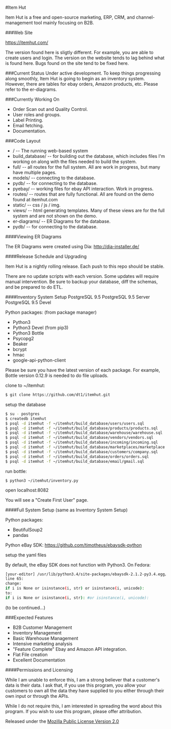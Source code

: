 #Item Hut

Item Hut is a free and open-source marketing, ERP, CRM, and channel-management tool mainly focusing on B2B.

###Web Site

https://itemhut.com/

The version found here is sligtly different. For example, you are able to create users and login. The version on the website tends to lag behind what is found here. Bugs found on the site tend to be fixed here.

###Current Status
Under active development. To keep things progressing along smoothly, Item Hut is going to begin as an inventory system. However, there are tables for ebay orders, Amazon products, etc. Please refer to the er-diagrams.

###Currently Working On
* Order Scan out and Quality Control.
* User roles and groups.
* Label Printing.
* Email fetching.
* Documentation.

###Code Layout
* / -- The running web-based system
* build_database/ -- for building out the database, which includes files I'm working on along with the files needed to build the system.
* full/ -- all routes for the full system. All are work in progress, but many have multiple pages.
* models/ -- connecting to the database.
* pydb/ -- for connecting to the database.
* pyebay/ -- working files for ebay API interaction. Work in progress.
* routes/ -- routes that are fully functional. All are found on the demo found at itemhut.com
* static/ -- css / js / img.
* views/ -- html generating templates. Many of these views are for the full system and are not shown on the demo.
* er-diagrams/ -- ER Diagrams for the database.
* pydb/ -- for connecting to the database.

####Viewing ER Diagrams

The ER Diagrams were created using Dia:
http://dia-installer.de/

####Release Schedule and Upgrading

Item Hut is a nightly rolling release. Each push to this repo should be stable.

There are no update scripts with each version. Some updates will require manual intervention. Be sure to backup your database, diff the schemas, and be prepared to do ETL.

####Inventory System Setup
PostgreSQL 9.5
PostgreSQL 9.5 Server
PostgreSQL 9.5 Devel

Python packages:
(from package manager)
* Python3
* Python3 Devel
(from pip3)
* Python3 Bottle
* Psycopg2
* Beaker
* bcrypt
* hmac
* google-api-python-client

Please be sure you have the latest version of each package.
For example, Bottle version 0.12.9 is needed to do file uploads.

clone to ~/itemhut:
```bash
$ git clone https://github.com/dt1/itemhut.git
```

setup the database
```bash
$ su - postgres
$ createdb itemhut
$ psql -d itemhut -f ~/itemhut/build_database/users/users.sql
$ psql -d itemhut -f ~/itemhut/build_database/products/products.sql
$ psql -d itemhut -f ~/itemhut/build_database/warehouse/warehouse.sql
$ psql -d itemhut -f ~/itemhut/build_database/vendors/vendors.sql
$ psql -d itemhut -f ~/itemhut/build_database/incoming/incoming.sql
$ psql -d itemhut -f ~/itemhut/build_database/marketplaces/marketplace.sql
$ psql -d itemhut -f ~/itemhut/build_database/customers/company.sql
$ psql -d itemhut -f ~/itemhut/build_database/orders/orders.sql
$ psql -d itemhut -f ~/itemhut/build_database/email/gmail.sql
```

run bottle:
```
$ python3 ~/itemhut/inventory.py
```

open localhost:8082

You will see a "Create First User" page.

####Full System Setup
(same as Inventory System Setup)

Python packages:
* BeutifulSoup2
* pandas

Python eBay SDK:
https://github.com/timotheus/ebaysdk-python

setup the yaml files

By default, the eBay SDK does not function with Python3. On Fedora:

```bash
[your-editor] /usr/lib/python3.4/site-packages/ebaysdk-2.1.2-py3.4.egg/ebaysdk/response.py
line 65:
change:
if i is None or isinstance(i, str) or isinstance(i, unicode):
to:
if i is None or isinstance(i, str): #or isinstance(i, unicode):
```

(to be continued...)

###Expected Features
* B2B Customer Management
* Inventory Management
* Basic Warehouse Management
* Intensive marketing analysis
* "Feature Complete" Ebay and Amazon API integration.
* Flat File creation
* Excellent Documentation

####Permissions and Licensing

While I am unable to enforce this, I am a strong believer that a customer's data is their data. I ask that, if you use this program, you allow your customers to own all the data they have supplied to you either through their own input or through the APIs.

While I do not require this, I am interested in spreading the word about this program. If you wish to use this program, please offer attribution.

Released under the [Mozilla Public License
Version 2.0](http://www.mozilla.org/MPL/2.0/)
